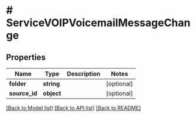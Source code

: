 # # ServiceVOIPVoicemailMessageChange

## Properties

Name | Type | Description | Notes
------------ | ------------- | ------------- | -------------
**folder** | **string** |  | [optional]
**source_id** | **object** |  | [optional]

[[Back to Model list]](../../README.md#models) [[Back to API list]](../../README.md#endpoints) [[Back to README]](../../README.md)
